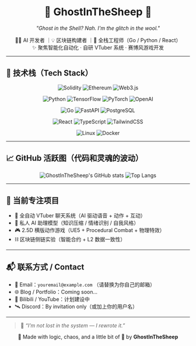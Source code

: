 <h1 align="center">👻 GhostInTheSheep 🐑</h1>
<p align="center">
  <em>"Ghost in the Shell? Nah. I'm the glitch in the wool."</em>
</p>

<p align="center">
  👨‍💻 AI 开发者 ｜💡 区块链构建者 ｜🧵 全栈工程师（Go / Python / React）<br>
  ✨ 聚焦智能化自动化 · 自研 VTuber 系统 · 赛博风游戏开发
</p>

---

## 🧰 技术栈（Tech Stack）

<div align="center">

<!-- 区块链 -->
![Solidity](https://img.shields.io/badge/-Solidity-363636?style=for-the-badge&logo=solidity&logoColor=white)
![Ethereum](https://img.shields.io/badge/-Ethereum-3C3C3D?style=for-the-badge&logo=ethereum&logoColor=white)
![Web3.js](https://img.shields.io/badge/-Web3.js-F16822?style=for-the-badge&logo=web3.js&logoColor=white)

<!-- AI & Python -->
![Python](https://img.shields.io/badge/-Python-3776AB?style=for-the-badge&logo=python&logoColor=white)
![TensorFlow](https://img.shields.io/badge/-TensorFlow-FF6F00?style=for-the-badge&logo=tensorflow&logoColor=white)
![PyTorch](https://img.shields.io/badge/-PyTorch-EE4C2C?style=for-the-badge&logo=pytorch&logoColor=white)
![OpenAI](https://img.shields.io/badge/-OpenAI-412991?style=for-the-badge&logo=openai&logoColor=white)

<!-- 后端 -->
![Go](https://img.shields.io/badge/-Go-00ADD8?style=for-the-badge&logo=go&logoColor=white)
![FastAPI](https://img.shields.io/badge/-FastAPI-009688?style=for-the-badge&logo=fastapi&logoColor=white)
![PostgreSQL](https://img.shields.io/badge/-PostgreSQL-336791?style=for-the-badge&logo=postgresql&logoColor=white)

<!-- 前端 -->
![React](https://img.shields.io/badge/-React-61DAFB?style=for-the-badge&logo=react&logoColor=black)
![TypeScript](https://img.shields.io/badge/-TypeScript-3178C6?style=for-the-badge&logo=typescript&logoColor=white)
![TailwindCSS](https://img.shields.io/badge/-TailwindCSS-38B2AC?style=for-the-badge&logo=tailwind-css&logoColor=white)

<!-- 其他 -->
![Linux](https://img.shields.io/badge/-Linux-FCC624?style=for-the-badge&logo=linux&logoColor=black)
![Docker](https://img.shields.io/badge/-Docker-2496ED?style=for-the-badge&logo=docker&logoColor=white)

</div>

---

## 📈 GitHub 活跃图（代码和灵魂的波动）

<div align="center">

![GhostInTheSheep's GitHub stats](https://github-readme-stats.vercel.app/api?username=GhostInTheSheep&show_icons=true&theme=tokyonight&hide_title=true)
![Top Langs](https://github-readme-stats.vercel.app/api/top-langs/?username=GhostInTheSheep&layout=compact&theme=tokyonight)

</div>

---

## 🎯 当前专注项目

- 🤖 全自动 VTuber 聊天系统（AI 驱动语音 + 动作 + 互动）
- 🧠 私人 AI 助理模型（知识压缩 / 情绪识别 / 自我风格）
- 🎮 2.5D 横版动作游戏（UE5 + Procedural Combat + 物理特效）
- ⛓ 区块链侧链实验（智能合约 + L2 数据一致性）

---

## 📬 联系方式 / Contact

- 📧 Email：`youremail@example.com` （请替换为你自己的邮箱）
- 🌐 Blog / Portfolio：Coming soon...
- 🎥 Bilibili / YouTube：计划建设中
- 🛰 Discord：By invitation only（或加上你的用户名）

---

> 🐏 *“I’m not lost in the system — I rewrote it.”*

<p align="center">
  🖤 Made with logic, chaos, and a little bit of 🧬 by <strong>GhostInTheSheep</strong>
</p>
